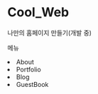 # Cool_Web
나만의 홈페이지 만들기(개발 중)

 메뉴
 <li>About</li>
 <li>Portfolio</li>
 <li>Blog</li>
 <li>GuestBook</li>
